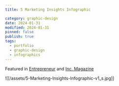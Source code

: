 ```yaml
---
title: 5 Marketing Insights Infographic

category: graphic-design
date: 2024-01-31
modified: 2024-01-31
pinned: false
publish: true
tags:
  - portfolio
  - graphic-design
  - infographics
---
```


Featured in [Entrepreneur](https://www.entrepreneur.com/living/7-key-insights-from-top-business-leaders-infographic/245727) and [Inc. Magazine](https://www.inc.com/laura-montini/infographic/7-tips-for-entrepreneurs-by-entrepreneurs.html)

![[/assets/5-Marketing-Insights-Infographic-v1_s.jpg]]
